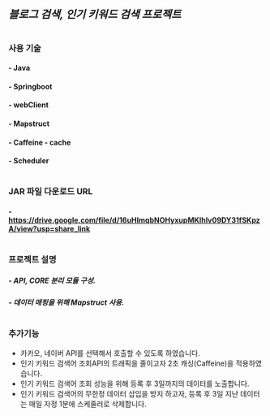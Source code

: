 ## _블로그 검색, 인기 키워드 검색 프로젝트_

#

### 사용 기술

#### - Java

#### - Springboot

#### - webClient

#### - Mapstruct

#### - Caffeine - cache

#### - Scheduler

#

#

### JAR 파일 다운로드 URL

#### - https://drive.google.com/file/d/16uHImqbNOHyxupMKIhlv09DY31fSKpzA/view?usp=share_link

#

### 프로젝트 설명

##### - API, CORE 분리 모듈 구성.

##### - 데이터 매핑을 위해 Mapstruct 사용.

#

#

### 추가기능

- 카카오, 네이버 API를 선택해서 호출할 수 있도록 하였습니다.
- 인기 키워드 검색어 조회API의 트래픽을 줄이고자 2초 캐싱(Caffeine)을 적용하였습니다.
- 인기 키워드 검색어 조회 성능을 위해 등록 후 3일까지의 데이터를 노출합니다.
- 인기 키워드 검색어의 무한정 데이터 삽입을 방지 하고자, 등록 후 3일 지난 데이터는 매일 자정 1분에 스케줄러로 삭제합니다.